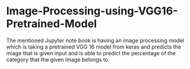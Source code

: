 # Image-Processing-using-VGG16-Pretrained-Model
The mentioned Jupyter note book is having an image processing model which is taking a pretrained VGG 16 model from keras and predicts the miage that is given input and is able to predict the percentage of the category that the given image belongs to.

